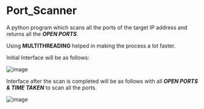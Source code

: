 # Port_Scanner

A python program which scans all the ports of the target IP address and returns all the ***OPEN PORTS***.

Using **MULTITHREADING** helped in making the process a lot faster.

Initial Interface will be as follows:

![image](https://user-images.githubusercontent.com/92370004/192361349-2927fb98-199a-472d-8e02-894a6e2b9b54.png)

Interface after the scan is completed will be as follows with all ***OPEN PORTS & TIME TAKEN*** to scan all the ports.

![image](https://user-images.githubusercontent.com/92370004/192361786-8a9981a5-8a29-477f-876f-4902c2f36fcb.png)
